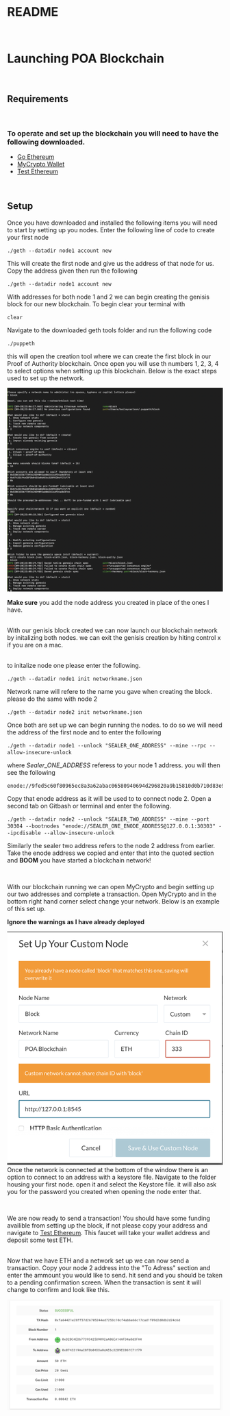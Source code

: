 # README

<br/>

# Launching POA Blockchain 
<br/>

## Requirements 

<br/>

### To operate and set up the blockchain you will need to have the following downloaded.
- [Go Ethereum](https://geth.ethereum.org/)
- [MyCrypto Wallet](https://download.mycrypto.com/)
- [Test Ethereum](https://faucet.ropsten.be/)

<br/>

## Setup
Once you have downloaded and installed the following items you will need to start by setting up you nodes. Enter the following line of code to create your first node 
<br/>
```
./geth --datadir node1 account new
```
This will create the first node and give us the address of that node for us. Copy the address given then run the following 
```
./geth --datadir node1 account new
```
With addresses for both node 1 and 2 we can begin creating the genisis block for our new blockchain. To begin clear your terminal with 
```
clear
```
Navigate to the downloaded geth tools folder and run the following code 
```
./puppeth
```
this will open the creation tool where we can create the first block in our Proof of Authority blockchain. Once open you will use th numbers 1, 2, 3, 4 to select options when setting up this blockchain. Below is the exact steps used to set up the network. 

![puppeth setup](/Screenshots/Genisis.png)

 **Make sure** you add the node address you created in place of the ones I have. 

<br/>
With our genisis block created we can now launch our blockchain network by initalizing both nodes. we can exit the genisis creation by hiting control x if you are on a mac. 

<br/>
<br/>

to initalize node one please enter the following.
```
./geth --datadir node1 init networkname.json
```
Network name will refere to the name you gave when creating the block. please do the same with node 2 

```
./geth --datadir node2 init networkname.json
```

Once both are set up we can begin running the nodes. to do so we will need the address of the first node and to enter the following
```
./geth --datadir node1 --unlock "SEALER_ONE_ADDRESS" --mine --rpc --allow-insecure-unlock
```
where *Sealer_ONE_ADDRESS* referess to your node 1 address. you will then see the following 

```
enode://9fed5c60f80965ec8a3a62abac06580940694d296820a9b15810d0b710d83e92fa2782940451bd001db8b4e076ea64a50f15ecdaade8cb6aa1a3bd1625ff5c95@127.0.0.1:30303
```
Copy that enode address as it will be used to to connect node 2. Open a second tab on Gitbash or terminal and enter the following. 

```
./geth --datadir node2 --unlock "SEALER_TWO_ADDRESS" --mine --port 30304 --bootnodes "enode://SEALER_ONE_ENODE_ADDRESS@127.0.0.1:30303" --ipcdisable --allow-insecure-unlock
```
Similarly the sealer two address refers to the node 2 address from earlier. Take the enode address we copied and enter that into the quoted section and **BOOM** you have started a blockchain network! 

<br/>

With our blockchain running we can open MyCrypto and begin setting up our two addresses and complete a transaction. Open MyCrypto and in the bottom right hand corner select change your network. Below is an example of this set up.

 **Ignore the warnings as I have already deployed**

![mycrypto Set up](/Screenshots/Mycrypto.png)
<br/>
Once the network is connected at the bottom of the window there is an option to connect to an address with a keystore file. Navigate to the folder housing your first node. open it and select the Keystore file. it will also ask you for the password you created when opening the node enter that. 

<br/>

We are now ready to send a transaction! You should have some funding availible from setting up the block, if not please copy your address and navigate to [Test Ethereum](https://faucet.ropsten.be/). This faucet will take your wallet address and deposit some test ETH. 

<br/> Now that we have ETH and a network set up we can now send a transaction. Copy your node 2 address into the "To Adress" section and enter the ammount you would like to send. hit send and you should be taken to a pending confirmation screen. When the transaction is sent it will change to confirm and look like this.
 
![Confirmation](/Screenshots/Transaction.png)
